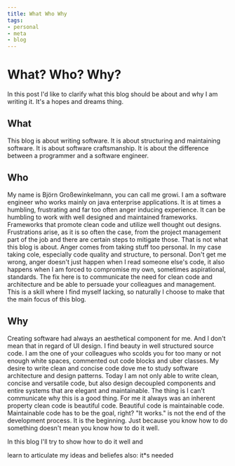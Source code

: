 ```yaml
---
title: What Who Why
tags:
- personal
- meta
- blog
---
```

# What? Who? Why?
In this post I'd like to clarify what this blog should be about and why I am writing it. It's a hopes and dreams thing.

## What
This blog is about writing software. It is about structuring and maintaining software. It is about software craftsmanship. It is about the difference between a programmer and a software engineer.

## Who 
My name is Björn Großewinkelmann, you can call me growi. I am a software engineer who works mainly on java enterprise applications. It is at times a humbling, frustrating and far too often anger inducing experience. 
It can be humbling to work with well designed and maintained frameworks. Frameworks that promote clean code and utilize well thought out designs.
Frustrations arise, as it is so often the case, from the project management part of the job and there are certain steps to mitigate those. That is not what this blog is about.
Anger comes from taking stuff too personal. In my case taking cole, especially code quality and structure, to personal. Don't get me wrong, anger doesn't just happen when I read someone else's code, it also happens when I am forced to compromise my own, sometimes aspirational, standards. The fix here is to communicate the need for clean code and architecture and be able to persuade your colleagues and management. This is a skill where I find myself lacking, so naturally I choose to make that the main focus of this blog.

## Why

Creating software had always an aesthetical component for me. And I don't mean that in regard of UI design. I find beauty in well structured source code. I am the one of your colleagues who scolds you for too many or not enough white spaces, commented out code blocks and uber classes. 
My desire to write clean and concise code dove me to study software architecture and design patterns. Today I am not only able to write clean, concise and versatile code, but also design decoupled components and entire systems that are elegant and maintainable. The thing is I can't communicate why this is a good thing. For me it always was an inherent property clean code is beautiful code. Beautiful code is maintainable code. Maintainable code has to be the goal, right? "It works." is not the end of the development process. It is the beginning. Just because you know how to do something doesn't mean you know how to do it well.

In this blog I'll try to show how to do it well and

 


learn to articulate my ideas and beliefes
also: it*s needed
<!--stackedit_data:
eyJoaXN0b3J5IjpbLTE4MjIwNDE0OTEsLTQ2NTA3NDAxMiwxNj
U3NzcwNDI5LC01MjcxMjIyNzMsLTk0NDQ2NzgyMywxNDIwMDU0
MjQzLC0xMDEwMjIzNDEsMTA1NTk4MTUyNCwyMDA3NjEwMDg2LC
0zMzYwOTg3ODUsMTk4MzgzNTQyNSwtMjAwOTI5NzAzNywtMTU4
NDk2MTE0NywtNDQ0Njk5OTE0LDE0ODE2ODkxMDMsLTYxMDM3Mz
Q3OCwtMTA5OTg0MzkyLC01NTEyNTIwMjAsMTk2MzY1MzE5NCwx
MjUxMTQxNDY3XX0=
-->